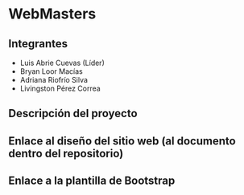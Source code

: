 # WebMasters

## Integrantes
- Luis Abrie Cuevas (Líder)
- Bryan Loor Macías
- Adriana Riofrío Silva
- Livingston Pérez Correa

## Descripción del proyecto

## Enlace al diseño del sitio web (al documento dentro del repositorio)

## Enlace a la plantilla de Bootstrap
